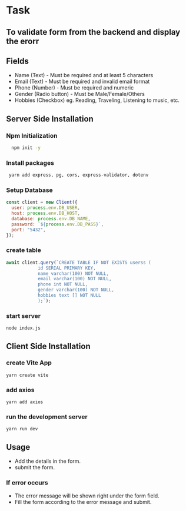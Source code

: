 # Task

## To validate form from the backend and display the erorr

## Fields

- Name (Text) - Must be required and at least 5 characters
- Email (Text) - Must be required and invalid email format
- Phone (Number) - Must be required and numeric
- Gender (Radio button) - Must be Male/Female/Others
- Hobbies (Checkbox) eg. Reading, Traveling, Listening to music, etc.

##

## Server Side Installation

### Npm Initialization

```bash
  npm init -y
```

### Install packages

```bash
 yarn add express, pg, cors, express-validator, dotenv
```

### Setup Database

```js
const client = new Client({
  user: process.env.DB_USER,
  host: process.env.DB_HOST,
  database: process.env.DB_NAME,
  password: `${process.env.DB_PASS}`,
  port: "5432",
});
```

### create table

```js
await client.query(`CREATE TABLE IF NOT EXISTS userss (
            id SERIAL PRIMARY KEY,
            name varchar(100) NOT NULL,
            email varchar(100) NOT NULL,
            phone int NOT NULL,
            gender varchar(100) NOT NULL,
            hobbies text [] NOT NULL
            );`);
```

### start server

```
node index.js
```

##

## Client Side Installation

### create Vite App

```
yarn create vite
```

### add axios

```
yarn add axios
```

### run the development server

```
yarn run dev
```

##

## Usage

- Add the details in the form.
- submit the form.

### If error occurs

- The error message will be shown right under the form field.
- Fill the form according to the error message and submit.
